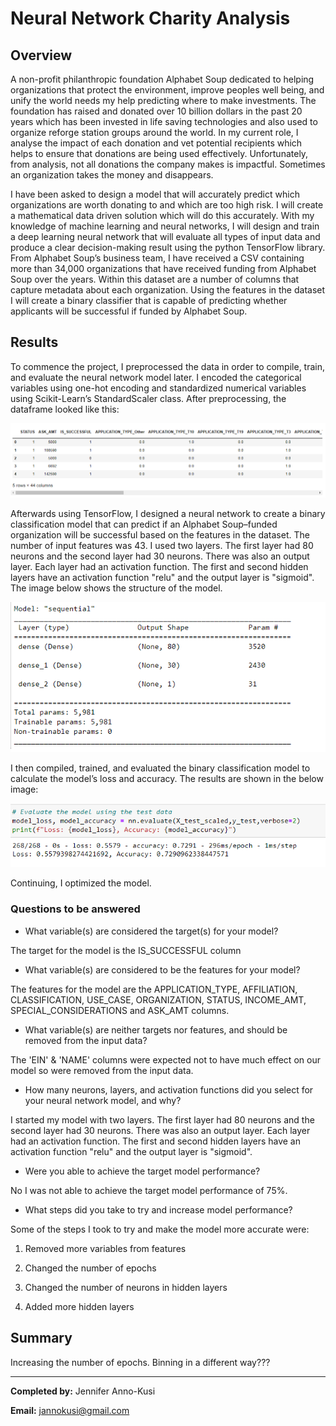 # Neural Network Charity Analysis

## Overview


A non-profit philanthropic foundation Alphabet Soup dedicated to helping organizations that protect the environment, improve peoples well being, and unify the world  needs my help predicting where to make investments. The foundation has raised and donated over 10 billion dollars in the past 20 years which has been invested in life saving technologies and also used to organize reforge station groups around the world. In my current role, I analyse the impact of each donation and vet potential recipients which helps to ensure that donations are being used effectively. Unfortunately, from analysis, not all donations the company makes is impactful. Sometimes an organization takes the money and disappears.

I have been asked to design a model that will accurately predict which organizations are worth donating to and which are too high risk. I will create a mathematical data driven solution which will do this accurately. With my knowledge of machine learning and neural networks, I will design and train a deep learning neural network that will evaluate all types of input data and produce a clear decision-making result using the python TensorFlow library. From Alphabet Soup’s business team, I have received a CSV containing more than 34,000 organizations that have received funding from Alphabet Soup over the years. Within this dataset are a number of columns that capture metadata about each organization. Using the features in the dataset I will create a binary classifier that is capable of predicting whether applicants will be successful if funded by Alphabet Soup.

## Results
To commence the project, I preprocessed the data in order to compile, train, and evaluate the neural network model later. I encoded the categorical variables using one-hot encoding and standardized numerical variables using Scikit-Learn’s StandardScaler class. After preprocessing, the dataframe looked like this:

![image1](https://github.com/GerlechJen/Neural_Network_Charity_Analysis/blob/main/IMAGES/image2.png)

Afterwards using TensorFlow, I designed a neural network to create a binary classification model that can predict if an Alphabet Soup–funded organization will be successful based on the features in the dataset. The number of input features was 43. I used two layers. The first layer had 80 neurons and the second layer had 30 neurons. There was also an output layer. Each layer had an activation function. The first and second hidden layers have an activation function "relu" and the output layer is "sigmoid". The image below shows the structure of the model. 

![image](https://github.com/GerlechJen/Neural_Network_Charity_Analysis/blob/main/IMAGES/model_structure.png)

I then compiled, trained, and evaluated the binary classification model to calculate the model’s loss and accuracy. The results are shown in the below image:

![image4](https://github.com/GerlechJen/Neural_Network_Charity_Analysis/blob/main/IMAGES/model_performance.png)

Continuing, I optimized the model.

### Questions to be answered 

- What variable(s) are considered the target(s) for your model?

The target for the model is the IS_SUCCESSFUL column

- What variable(s) are considered to be the features for your model?

The features for the model are the APPLICATION_TYPE, AFFILIATION, CLASSIFICATION, USE_CASE, ORGANIZATION, STATUS, INCOME_AMT, SPECIAL_CONSIDERATIONS and ASK_AMT        columns.

- What variable(s) are neither targets nor features, and should be removed from the input data?

The 'EIN' & 'NAME' columns were expected not to have much effect on our model so were removed from the input data. 

- How many neurons, layers, and activation functions did you select for your neural network model, and why?

I started my model with two layers. The first layer had 80 neurons and the second layer had 30 neurons. There was also an output layer. Each layer had an activation function. The first and second hidden layers have an activation function "relu" and the output layer is "sigmoid". 

- Were you able to achieve the target model performance?

No I was not able to achieve the target model performance of 75%.

- What steps did you take to try and increase model performance?

Some of the steps I took to try and make the model more accurate were:

1. Removed more variables from features

2. Changed the number of epochs

3. Changed the number of neurons in hidden layers

4. Added more hidden layers


## Summary


Increasing the number of epochs.
Binning in a different way???

----

**Completed by:** Jennifer Anno-Kusi

**Email:** jannokusi@gmail.com 

